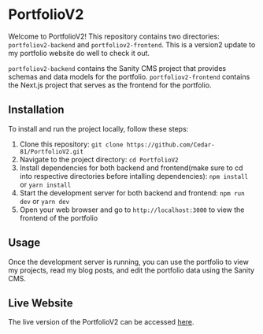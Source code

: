 # PortfolioV2

Welcome to PortfolioV2! This repository contains two directories: `portfoliov2-backend` and `portfoliov2-frontend`. This is a version2 update to my portfolio website do well to check it out.

`portfoliov2-backend` contains the Sanity CMS project that provides schemas and data models for the portfolio. `portfoliov2-frontend` contains the Next.js project that serves as the frontend for the portfolio. 

## Installation

To install and run the project locally, follow these steps:

1. Clone this repository: `git clone https://github.com/Cedar-81/PortfolioV2.git`
2. Navigate to the project directory: `cd PortfolioV2`
3. Install dependencies for both backend and frontend(make sure to cd into respective directories before intalling dependencies): `npm install` or `yarn install`
4. Start the development server for both backend and frontend: `npm run dev` or `yarn dev`
5. Open your web browser and go to `http://localhost:3000` to view the frontend of the portfolio

## Usage

Once the development server is running, you can use the portfolio to view my projects, read my blog posts, and edit the portfolio data using the Sanity CMS.

## Live Website

The live version of the PortfolioV2 can be accessed [here](https://cedar.readate.org/).
